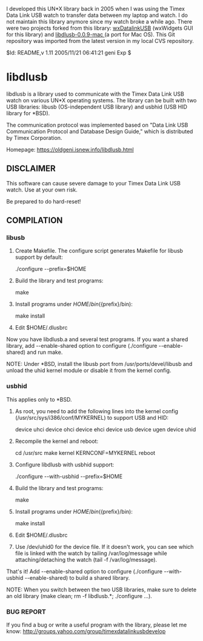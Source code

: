 I developed this UN*X library back in 2005 when I was using the Timex Data Link USB watch to transfer data between my laptop and watch. I do not maintain this library anymore since my watch broke a while ago. There were two projects forked from this library: [wxDatalinkUSB](http://wxdlusb.sourceforge.net) (wxWidgets GUI for this library) and [libdlusb-0.0.9-mac
](https://github.com/trishume/libdlusb-0.0.9-mac) (a port for Mac OS). This Git repository was imported from the latest version in my local CVS repository.


$Id: README,v 1.11 2005/11/21 06:41:21 geni Exp $

# libdlusb

libdlusb is a library used to communicate with the Timex Data Link USB watch on
various UN*X operating systems.  The library can be built with two USB
libraries: libusb (OS-independent USB library) and usbhid (USB HID library for
*BSD).

The communication protocol was implemented based on "Data Link USB
Communication Protocol and Database Design Guide," which is distributed by
Timex Corporation.

Homepage: https://oldgeni.isnew.info/libdlusb.html


## DISCLAIMER

This software can cause severe damage to your Timex Data Link USB watch.  Use
at your own risk.

Be prepared to do hard-reset!


## COMPILATION

### libusb

1. Create Makefile.  The configure script generates Makefile for libusb support
   by default:

   ./configure --prefix=$HOME

2. Build the library and test programs:

   make

3. Install programs under $HOME/bin (${prefix}/bin):

   make install

4. Edit $HOME/.dlusbrc

Now you have libdlusb.a and several test programs.  If you want a shared
library, add --enable-shared option to configure (./configure --enable-shared)
and run make.

NOTE: Under *BSD, install the libusb port from /usr/ports/devel/libusb and
unload the uhid kernel module or disable it from the kernel config.


### usbhid

This applies only to *BSD.

1. As root, you need to add the following lines into the kernel config
   (/usr/src/sys/i386/conf/MYKERNEL) to support USB and HID:

   device	uhci
   device	ohci
   device	ehci
   device	usb
   device	ugen
   device	uhid

2. Recompile the kernel and reboot:

   cd /usr/src
   make kernel KERNCONF=MYKERNEL
   reboot

3. Configure libdlusb with usbhid support:

   ./configure --with-usbhid --prefix=$HOME

4. Build the library and test programs:

   make

5. Install programs under $HOME/bin (${prefix}/bin):

   make install

6. Edit $HOME/.dlusbrc

7. Use /dev/uhid0 for the device file.  If it doesn't work, you can see which
   file is linked with the watch by tailing /var/log/message while
   attaching/detaching the watch (tail -f /var/log/message).

That's it!  Add --enable-shared option to configure (./configure --with-usbhid
--enable-shared) to build a shared library.

NOTE: When you switch between the two USB libraries, make sure to delete an old
library (make clean; rm -f libdlusb.*; ./configure ...).


### BUG REPORT

If you find a bug or write a useful program with the library, please let me
know: http://groups.yahoo.com/group/timexdatalinkusbdevelop
